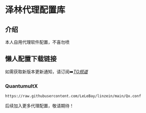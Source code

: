 # 泽林代理配置库

## 介绍
本人自用代理软件配置，不喜勿喷

## 懒人配置下载链接  
如需获取新版本更新通知，请订阅➡️[*TG频道*](https://t.me/ZEROx14)

### QuantumultX
    https://raw.githubusercontent.com/LeLeBay/linzein/main/Qx.conf
    
后续加入更多代理配置，敬请期待！
